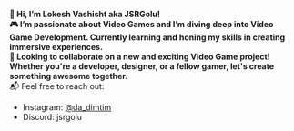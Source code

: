 <b>👋 Hi, I’m Lokesh Vashisht aka JSRGolu!</b>
<br>
<b>🎮 I’m passionate about Video Games and I’m diving deep into Video Game Development. Currently learning and honing my skills in creating immersive experiences.</b>
<br>
<b>🚀 Looking to collaborate on a new and exciting Video Game project! Whether you're a developer, designer, or a fellow gamer, let's create something awesome together.</b>
<br>
</b>📬 Feel free to reach out:</b>
<ul>
  <li>Instagram: <a href="https://instagram.com/da_dimtim">@da_dimtim</a></li>
  <li>Discord: jsrgolu</li>
</ul>
